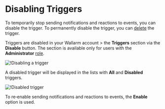 # Disabling Triggers

To temporarily stop sending notifications and reactions to events, you can disable the trigger. To permanently disable the trigger, you can [delete](delete-trigger.md) the trigger.

Triggers are disabled in your Wallarm account > the **Triggers** section via the **Disable** button. The section is available only for users with the **Administrator** [role](../settings/users.md).

![!Disabling a trigger](../../images/user-guides/triggers/disable-delete-trigger.png)

A disabled trigger will be displayed in the lists with **All** and **Disabled** triggers.

![!Disabled trigger](../../images/user-guides/triggers/disabled-trigger.png)

To re‑enable sending notifications and reactions to events, the **Enable** option is used.
